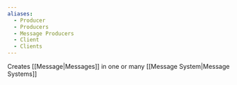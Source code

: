 ```yaml
---
aliases:
  - Producer
  - Producers
  - Message Producers
  - Client
  - Clients
---
```


Creates [[Message|Messages]] in one or many [[Message System|Message Systems]]
